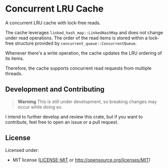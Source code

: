 # Concurrent LRU Cache

A concurrent LRU cache with lock-free reads.

The cache leverages `linked_hash_map::LinkedHashMap` and does not change under read operations. The order of the read items is stored within a lock-free structure provided by `concurrent_queue::ConcurrentQueue`.

Whenever there's a write operation, the cache updates the LRU ordering of its items.

Therefore, the cache supports concurrent read requests from multiple threads.

## Development and Contributing
> **Warning**
> This is still under development, so breaking changes may occur while doing so.

I intend to further develop and review this crate, but if you want to contribute, feel free to open an issue or a pull request.

## License

Licensed under:
 * MIT license ([LICENSE-MIT](LICENSE-MIT) or http://opensource.org/licenses/MIT)
